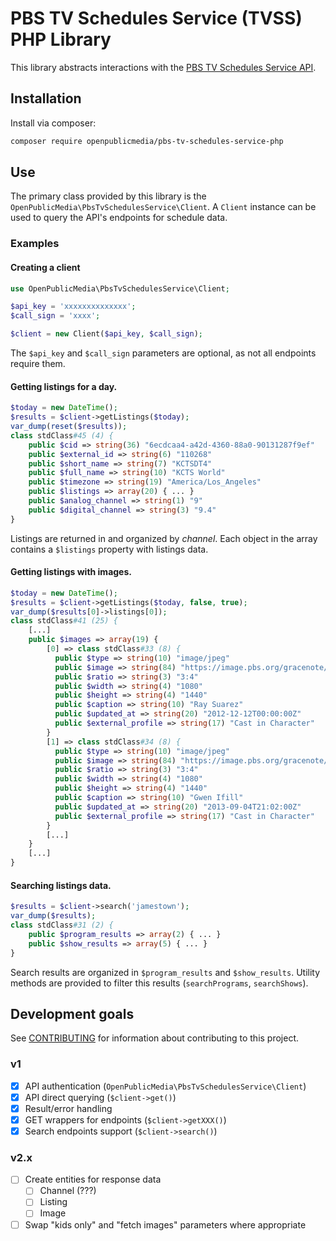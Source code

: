 # PBS TV Schedules Service (TVSS) PHP Library

This library abstracts interactions with the
[PBS TV Schedules Service API](https://docs.pbs.org/display/tvsapi).

## Installation

Install via composer:

```bash
composer require openpublicmedia/pbs-tv-schedules-service-php
```

## Use

The primary class provided by this library is the
`OpenPublicMedia\PbsTvSchedulesService\Client`. A `Client` instance can be used
to query the API's endpoints for schedule data.

### Examples

#### Creating a client

```php
use OpenPublicMedia\PbsTvSchedulesService\Client;

$api_key = 'xxxxxxxxxxxxxx';
$call_sign = 'xxxx';

$client = new Client($api_key, $call_sign);
```

The `$api_key` and `$call_sign` parameters are optional, as not all endpoints
require them.

#### Getting listings for a day.

```php
$today = new DateTime();
$results = $client->getListings($today);
var_dump(reset($results));
class stdClass#45 (4) {
    public $cid => string(36) "6ecdcaa4-a42d-4360-88a0-90131287f9ef"
    public $external_id => string(6) "110268"
    public $short_name => string(7) "KCTSDT4"
    public $full_name => string(10) "KCTS World"
    public $timezone => string(19) "America/Los_Angeles"
    public $listings => array(20) { ... }
    public $analog_channel => string(1) "9"
    public $digital_channel => string(3) "9.4"
}
```

Listings are returned in and organized by _channel_. Each object in the array
contains a `$listings` property with listings data.

#### Getting listings with images.

```php
$today = new DateTime();
$results = $client->getListings($today, false, true);
var_dump($results[0]->listings[0]);
class stdClass#41 (25) {
    [...]
    public $images => array(19) {
        [0] => class stdClass#33 (8) {
          public $type => string(10) "image/jpeg"
          public $image => string(84) "https://image.pbs.org/gracenote/pbsd.tmsimg.com/assets/p7879062_n183662_cc_v9_aa.jpg"
          public $ratio => string(3) "3:4"
          public $width => string(4) "1080"
          public $height => string(4) "1440"
          public $caption => string(10) "Ray Suarez"
          public $updated_at => string(20) "2012-12-12T00:00:00Z"
          public $external_profile => string(17) "Cast in Character"
        }
        [1] => class stdClass#34 (8) {
          public $type => string(10) "image/jpeg"
          public $image => string(84) "https://image.pbs.org/gracenote/pbsd.tmsimg.com/assets/p7879062_n191589_cc_v9_ab.jpg"
          public $ratio => string(3) "3:4"
          public $width => string(4) "1080"
          public $height => string(4) "1440"
          public $caption => string(10) "Gwen Ifill"
          public $updated_at => string(20) "2013-09-04T21:02:00Z"
          public $external_profile => string(17) "Cast in Character"
        }
        [...]
    }
    [...]
}
```

#### Searching listings data.

```php
$results = $client->search('jamestown');
var_dump($results);
class stdClass#31 (2) {
    public $program_results => array(2) { ... }
    public $show_results => array(5) { ... }
}
```

Search results are organized in `$program_results` and `$show_results`. Utility
methods are provided to filter this results (`searchPrograms`, `searchShows`).

## Development goals

See [CONTRIBUTING](CONTRIBUTING.md) for information about contributing to
this project.

### v1

 - [x] API authentication (`OpenPublicMedia\PbsTvSchedulesService\Client`)
 - [x] API direct querying (`$client->get()`)
 - [x] Result/error handling
 - [x] GET wrappers for endpoints (`$client->getXXX()`)
 - [x] Search endpoints support  (`$client->search()`)

### v2.x

 - [ ] Create entities for response data
   - [ ] Channel (???)
   - [ ] Listing
   - [ ] Image
 - [ ] Swap "kids only" and "fetch images" parameters where appropriate

